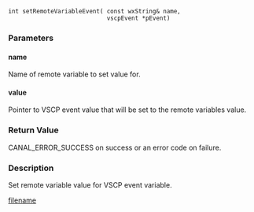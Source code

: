 



```clike
int setRemoteVariableEvent( const wxString& name, 
                            vscpEvent *pEvent)
```

### Parameters

#### name
Name of remote variable to set value for.

#### value
Pointer to VSCP event value that will be set to the remote variables value.

### Return Value
CANAL_ERROR_SUCCESS on success or an error code on failure.

### Description
Set remote variable value for VSCP event variable. 



[filename](./bottom_copyright.md ':include')